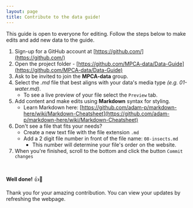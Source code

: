 ```yaml
---
layout: page
title: Contribute to the data guide!
---
```


<p class="message">
This guide is open to everyone for editing. Follow the steps below to make edits and add new data to the guide.
 </p>
  
1. Sign-up for a GitHub account at [https://github.com/](https://github.com/)  
1. Open the project folder - [https://github.com/MPCA-data/Data-Guide](https://github.com/MPCA-data/Data-Guide)
1. Ask to be invited to join the __MPCA-data__ group.
1. Select the _.md_ file that best aligns with your data's media type _(e.g. 01-water.md)_.
    - To see a live preview of your file select the `Preview` tab.
1. Add content and make edits using __Markdown__ syntax for styling.
    - Learn Markdown here: [https://github.com/adam-p/markdown-here/wiki/Markdown-Cheatsheet](https://github.com/adam-p/markdown-here/wiki/Markdown-Cheatsheet)
1. Don't see a file that fits your needs? 
    - Create a new text file with the file extension `.md`
    - Add a 2 digit file number in front of the file name: `08-insects.md`
        - This number will determine your file's order on the website.
1. When you're finished, scroll to the bottom and click the button `Commit changes`

<br>

__Well done!__ :+1::rocket:

Thank you for your amazing contribution. You can view your updates by refreshing the webpage.
